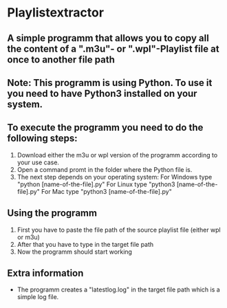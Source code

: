 # Playlistextractor
## A simple programm that allows you to copy all the content of a ".m3u"- or ".wpl"-Playlist file at once to another file path

## Note: This programm is using Python. To use it you need to have Python3 installed on your system.

## To execute the programm you need to do the following steps:
1. Download either the m3u or wpl version of the programm according to your use case.
2. Open a command promt in the folder where the Python file is.
3. The next step depends on your operating system:
   For Windows type "python [name-of-the-file].py"
   For Linux type "python3 [name-of-the-file].py"
   For Mac type "python3 [name-of-the-file].py"

## Using the programm
1. First you have to paste the file path of the source playlist file (either wpl or m3u)
2. After that you have to type in the target file path
3. Now the programm should start working

## Extra information
- The programm creates a "latestlog.log" in the target file path which is a simple log file.
